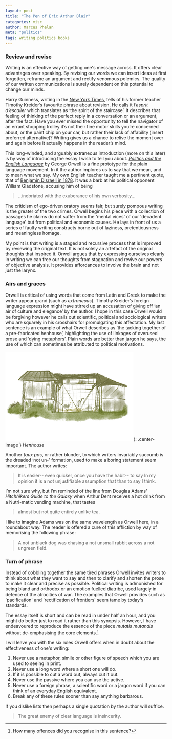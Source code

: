 ```yaml
---
layout: post
title: "The Pen of Eric Arthur Blair"
categories: misc
author: Marcus Phelan
meta: "politics"
tags: writing politics books
---
```


### Review and revise  
Writing is an effective way of getting one's message across. It offers clear advantages over speaking. By revising our words we can insert ideas at first forgotten, reframe an argument and rectify venomous polemics. The quality of our written communications is surely dependent on this potential to change our minds.

Harry Guinness, writing in the [New York Times](https://www.nytimes.com/2020/04/07/smarter-living/how-to-edit-your-own-writing.html "How to Edit Your Own Writing"), tells of his former teacher Timothy Kreider’s favourite phrase about revision. He calls it _l’esprit d’escalier_ which translates as ‘the spirit of the staircase’. It describes that feeling of thinking of the perfect reply in a conversation or an argument, after the fact.  Have you ever missed the opportunity to tell the navigator of an errant shopping trolley it’s not their fine motor skills you’re concerned about, or the paint chip on your car, but rather their lack of affability (insert preferred alternative)? Writing gives us a chance to relive the moment over and again before it actually happens in the reader’s mind.

This long-winded, and arguably extraneous introduction (more on this later) is by way of introducing the essay I wish to tell you about. [_Politics and the English Language_](http://gutenberg.net.au/ebooks02/0200151.txt "Project Gutenberg") by George Orwell is a fine prototype for the plain language movement. In it the author implores us to say that we mean, and to mean what we say. My own English teacher taught me a pertinent quote, that of [Benjamin Disraeli in 1878](https://www.oxfordreference.com/view/10.1093/acref/9780191843730.001.0001/q-oro-ed5-00003685 "Oxford Reference"). It was a barb at his political opponent William Gladstone, accusing him of being 

>...inebriated with the exuberance of his own verbosity... 

The criticism of ego-driven oratory seems fair, but surely pompous writing is the greater of the two crimes. Orwell begins his piece with a collection of passages he claims do not suffer from the 'mental vices' of our 'decadent language' but from political and economic causes. He lays in front of us a series of faulty writing constructs borne out of laziness, pretentiousness and meaningless homage.


My point is that writing is a staged and recursive process that is improved by reviewing the original text. It is not solely an artefact of the original thoughts that inspired it. Orwell argues that by expressing ourselves clearly in writing we can free our thoughts from stagnation and revive our powers of objective analysis. It provides affordances to involve the brain and not just the larynx.

### Airs and graces
Orwell is critical of using words that come from Latin and Greek to make the writer appear grand (such as *extraneous*). Timothy Kreider’s foreign language expression might have stirred up an accusation of giving off ‘an air of culture and elegance’ by the author. I hope in this case Orwell would be forgiving however  he calls out scientific, political and sociological writers who are squarely in his crosshairs for promulgating this affectation. My last sentence is an example of what Orwell describes as ‘the tacking together of a pre-fabricated henhouse’, highlighting the use of linkages of overused prose and ‘dying metaphors’. Plain words are better than jargon he says, the use of which can sometimes be attributed to political motivations.

![henhouse](/assets/images/hen.png){: .center-image }
*Henhouse*

Another _faux pas_, or rather blunder, to which writers invariably succumb is the dreaded ‘not un-’ formation, used to make a boring statement seem important. The author writes:

>It is easier-- even quicker, once you have the habit-- to say In my opinion it is a not unjustifiable assumption that than to say I think.

I’m not sure why, but I’m reminded of the line from Douglas Adams' *Hitchhikers Guide to the Galaxy* when Arthur Dent receives a hot drink from a Nutri-matic vending machine, that tastes 

>almost but not quite entirely unlike tea. 

I like to imagine Adams was on the same wavelength as Orwell here, in a roundabout way. The reader is offered a cure of this affliction by way of memorising the following phrase:

>A not unblack dog was chasing a not unsmall rabbit across a not ungreen field.

### Turn of phrase 
Instead of cobbling together the same tired phrases Orwell invites writers to think about what they want to say and then to clarify and shorten the prose to make it clear and precise as possible. Political writing is admonished for being bland and orthodox or an emotion fuelled diatribe, used largely in defence of the atrocities of war. The examples that Orwell provides such as 'pacification' and 'rectification of frontiers' seem tame by today's standards.

The essay itself is short and can be read in under half an hour, and you might do better just to read it rather than this synopsis. However, I have endeavoured to reproduce the essence of the piece _mutatis mutandis_ without de-emphasising the core elements.[^1]

I will leave you with the six rules Orwell offers when in doubt about the effectiveness of one's writing:

1. Never use a metaphor, simile or other figure of speech which you are used to seeing in print.
2. Never use a long word where a short one will do.
3. If it is possible to cut a word out, always cut it out.
4. Never use the passive where you can use the active.
5. Never use a foreign phrase, a scientific word or a jargon word if you can think of an everyday English equivalent.
6. Break any of these rules sooner than say anything barbarous.

If you dislike lists then perhaps a single quotation by the author will suffice.

>The great enemy of clear language is insincerity.


[^1]: How many offences did you recognise in this sentence?
